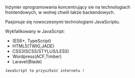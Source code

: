 Inżynier oprogramowania koncentrujący sie na technologiach frontendowych, w wolnej chwili także backendowych.

Pasjonuje się nowoczesnymi technologiami JavaScriptu.

Wykfalikowany w JavaScript:

- (ES6+, TypeScript)
- HTML5(TWIG,JADE)
- CSS3(SCSS/STYLUS/LESS)
- Wordpress(ACF,Timber)
- Laravel(Blade)

```
JavaScript to przyszłość internetu !
```
